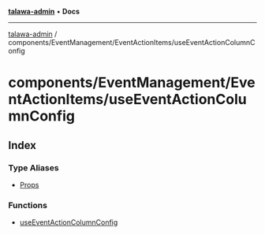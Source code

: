 [**talawa-admin**](../../../../README.md) • **Docs**

***

[talawa-admin](../../../../modules.md) / components/EventManagement/EventActionItems/useEventActionColumnConfig

# components/EventManagement/EventActionItems/useEventActionColumnConfig

## Index

### Type Aliases

- [Props](type-aliases/Props.md)

### Functions

- [useEventActionColumnConfig](functions/useEventActionColumnConfig.md)
